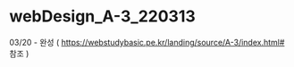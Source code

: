 # webDesign_A-3_220313
03/20 - 완성 ( https://webstudybasic.pe.kr/landing/source/A-3/index.html# 참조 )
